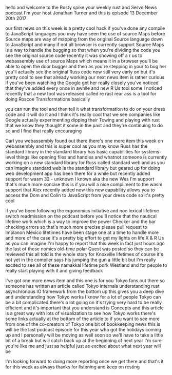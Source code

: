   
hello and welcome to the Rusty spike your weekly rust and Servo News podcast I'm your host Jonathan Turner and this is episode 13 December 20th 2017

  
 our first news on this week is a pretty cool hack if you've done any compile to JavaScript languages you may have seen the use of source Maps before Source maps are way of mapping from the original Source language down to JavaScript and many if not all browser is currently support Source Maps is a way to handle the bugging so that when you're dividing the code you see the original source code recently it was showing off a r us to webassembly use of source Maps which means it in a browser you'll be able to open the door bugger and then as you're stepping in your to bug her you'll actually see the original Russ code now still very early on but it's pretty cool to see that already working our next news item is rather curious if you've been watching the Google get her really closely you've noticed that they've added every once in awhile and new R Us tool some I noticed recently that a new tool was released called re rast rear ass is a tool for doing Roscoe Transformations basically

  
 you can run the tool and then tell it what transformation to do on your dress code and it will do it and I think it's really cool that we see companies like Google actually experimenting dipping their Towing and playing with rust that we know they thought it some in the past and they're continuing to do so and I find that really encouraging

  
 Carl you webassembly found out there there's one more item this week on webassembly and this is super cool as you may know Russ has the standard library in the standard library has basic capabilities for systems-level things like opening files and handles and whatnot someone is currently working on a new standard library for Russ called standard web and as you can imagine standard web is the standard library but geared up for doing web development app has been there for a while but recently added support for wasm 32 - unknown I known aka the new Wes I'm support that's much more concise this is if you will a nice compliment to the wasm support that Alex recently added now this new capability allows you to access the Dom and Colin to JavaScript from your dress code so it's pretty cool

  
 if you've been following the ergonomics initiative and non lexical lifetime switch readmission on the podcast before you'll notice that the nautical lifetime work which is a way to improve the power Checker and the bar checking errors so that's much more precise please pull request to Implanon Mexico lifetimes have been stage one at a time to handle more and more of the case it's a pretty big effort to get my lights on life X & R Us as you can imagine I'm happy to report that this week in fact just hours ago the last of these nomics old-time polar Quest was posted so they can be reviewed this all told is the whole story for Knoxville lifetimes of course it's not yet in the compiler says his jumping the gun a little bit but I'm really excited to see all of these namakkal lifetime pork Westland and for people to really start playing with it and giving feedback

  
 I've got one more news item and this one is for you Tokyo fans out there so someone has written an article called Tokyo internals understanding rust asynchronous IO framework from the bottom up this gives you a deep dive and understanding how Tokyo works I know for a lot of people Tokyo can be a bit complicated there's a lot going on it's trying very hard to be really efficient and it's important that you understand is Concepts and this article is a great way with lots of visualization to see how Tokyo works there's some links actually at the bottom of the article to if you want to see more from one of the co-creators of Tokyo one bit of bookkeeping news this is will be the last podcast episode for this year who got the holidays coming up and I personally will be moving as well soon so we'll have to take a little bit of a break but will catch back up at the beginning of next year I'm sure you're like me and just as helpful just as excited about what next year will be

  
 I'm looking forward to doing more reporting once we get there and that's it for this week as always thanks for listening and keep on resting